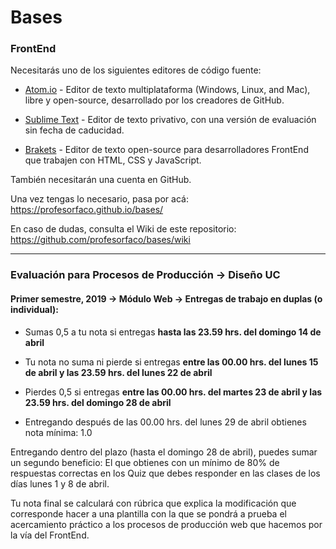 # Bases
### FrontEnd

Necesitarás uno de los siguientes editores de código fuente: 

- [Atom.io](https://atom.io/) - Editor de texto multiplataforma (Windows, Linux, and Mac), libre y open-source, desarrollado por los creadores de GitHub. 

- [Sublime Text](https://www.sublimetext.com/) - Editor de texto privativo, con una versión de evaluación sin fecha de caducidad.

- [Brakets](http://brackets.io/) - Editor de texto open-source para desarrolladores FrontEnd que trabajen con HTML, CSS y JavaScript.

También necesitarán una cuenta en GitHub.

Una vez tengas lo necesario, pasa por acá: https://profesorfaco.github.io/bases/

En caso de dudas, consulta el Wiki de este repositorio: https://github.com/profesorfaco/bases/wiki

- - - - - - - 

### Evaluación para Procesos de Producción → Diseño UC

#### Primer semestre, 2019 → Módulo Web → Entregas de trabajo en duplas (o individual): 

- Sumas 0,5 a tu nota si entregas **hasta las 23.59 hrs. del domingo 14 de abril**

- Tu nota no suma ni pierde si entregas **entre las 00.00 hrs. del lunes 15 de abril y las 23.59 hrs. del lunes 22 de abril**

- Pierdes 0,5 si entregas **entre las 00.00 hrs. del martes 23 de abril y las 23.59 hrs. del domingo 28 de abril**

- Entregando después de las 00.00 hrs. del lunes 29 de abril obtienes nota mínima: 1.0

Entregando dentro del plazo (hasta el domingo 28 de abril), puedes sumar un segundo beneficio: El que obtienes con un mínimo de 80% de respuestas correctas en los Quiz que debes responder en las clases de los días lunes 1 y 8 de abril.

Tu nota final se calculará con rúbrica que explica la modificación que corresponde hacer a una plantilla con la que se pondrá a prueba el acercamiento práctico a los procesos de producción web que hacemos por la vía del FrontEnd.
